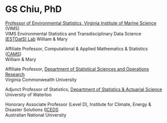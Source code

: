 # GS Chiu, PhD
[Professor of Environmental Statistics, Virginia Institute of Marine Science](https://www.vims.edu/people/chiu_gs) (VIMS)  
VIMS Environmental Statistics and Transdisciplinary Data Science [(ESTDatS) Lab](https://www.vims.edu/research/units/labgroups/estdats)
William & Mary  

Affiliate Professor, Computational & Applied Mathematics & Statistics ([CAMS](https://www.wm.edu/as/cams))  
William & Mary  

Affiliate Professor, [Department of Statistical Sciences and Operations Research](https://ssor.vcu.edu)  
Virginia Commonwealth University  

Adjunct Professor of Statistics, [Department of Statistics & Actuarial Science](https://uwaterloo.ca/statistics-and-actuarial-science)  
University of Waterloo  

Honorary Associate Professor (Level D), Institute for Climate, Energy & Disaster Solutions ([ICEDS](https://iceds.anu.edu.au)   
Australian National University  
